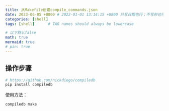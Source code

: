```yaml
---
title: 从Makefile创建compile_commands.json
date: 2023-06-05 +0800 # 2022-01-01 13:14:15 +0800 只写日期也行；不写秒也行；这样也行 2022-03-09T00:55:42+08:00
categories: [shell]
tags: [shell]      # TAG names should always be lowercase

# 以下默认false
math: true
mermaid: true
# pin: true
---
```


## 操作步骤

```bash
# https://github.com/nickdiego/compiledb
pip install compiledb
```

使用方法：

```bash
compiledb make
```
